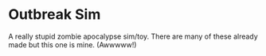Outbreak Sim
==========

A really stupid zombie apocalypse sim/toy.  There are many of these already made
but this one is mine. (Awwwww!)
